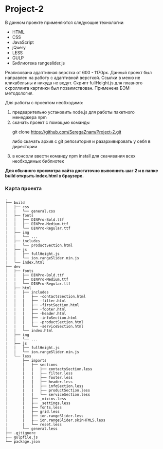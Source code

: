 # Project-2

В данном проекте применяются следующие технологии:
* HTML
* CSS
* JavaScript
* jQuery
* LESS
* GULP
* Библиотека rangeslider.js

Реализована адаптивная верстка от 600 - 1170px.
Данный проект был направлен на работу с адаптивной версткой. Ссылки в меню не кликабельны и никуда не ведут.
Скрипт fullHeight.js для плавного скроллинга картинки был позаимствован.
Применена БЭМ-методология.

Для работы с проектом необходимо:
1. предварительно установить node.js для работы пакетного менеджера npm
2. скачать проект с помощью команды <p>git clone https://github.com/SeregaZnam/Project-2.git<p>
либо скачать архив с git репозитория и разархивировать у себя в директории
3. в консоли ввести команду npm install для скачивания всех необходимых библиотек

**Для обычного просмотра сайта достаточно выполнить шаг 2 и в папке build открыть index.html в браузере.**

### Карта проекта
```
.
├── build
│   ├── css
│   |   └── general.css
|   ├── fonts
|   |   ├── DINPro-Bold.ttf
|   |   ├── DINPro-Medium.ttf
|   |   └── DINPro-Regular.ttf
|   ├── img
|   |   └── ...
|   ├── includes
|   |   └── productSection.html
|   ├── js
|   |   ├── fullHeight.js
|   |   └── ion.rangeSlider.min.js
|   └── index.html
├── dev
|   ├── fonts
|   |   ├── DINPro-Bold.ttf
|   |   ├── DINPro-Medium.ttf
|   |   └── DINPro-Regular.ttf
|   ├── html
|   |   ├── includes
|   |   |   ├── -contactsSection.html
|   |   |   ├── -filter.html
|   |   |   ├── -firstSection.html
|   |   |   ├── -footer.html
|   |   |   ├── -header.html
|   |   |   ├── -infoSection.html
|   |   |   ├── -productSection.html
|   |   |   └── -serviceSection.html
|   |   └── index.html
|   ├── img
|   |   └── ...
|   ├── js
|   |   ├── fullHeight.js
|   |   └── ion.rangeSlider.min.js
|   └── less
|       ├── imports
|       |   ├── sections
|       |   |   ├── contactsSection.less
|       |   |   ├── filter.less
|       |   |   ├── footer.less
|       |   |   ├── header.less
|       |   |   ├── infoSection.less
|       |   |   ├── productSection.less
|       |   |   └── serviceSection.less
|       |   ├── _mixins.less
|       |   ├── _settings.less
|       |   ├── fonts.less
|       |   ├── grid.less
|       |   ├── ion.rangeSlider.less
|       |   ├── ion.rangeSlider.skinHTML5.less
|       |   └── reset.less
|       └── general.less
├── .gitignore
├── gulpfile.js
└── package.json
